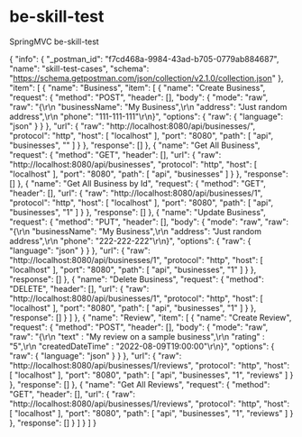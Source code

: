 # be-skill-test
 SpringMVC be-skill-test

 
 
 {
	"info": {
		"_postman_id": "f7cd468a-9984-43ad-b705-0779ab884687",
		"name": "skill-test-cases",
		"schema": "https://schema.getpostman.com/json/collection/v2.1.0/collection.json"
	},
	"item": [
		{
			"name": "Business",
			"item": [
				{
					"name": "Create Business",
					"request": {
						"method": "POST",
						"header": [],
						"body": {
							"mode": "raw",
							"raw": "{\r\n    \"businessName\": \"My Business\",\r\n    \"address\": \"Just random address\",\r\n    \"phone\": \"111-111-111\"\r\n}",
							"options": {
								"raw": {
									"language": "json"
								}
							}
						},
						"url": {
							"raw": "http://localhost:8080/api/businesses/",
							"protocol": "http",
							"host": [
								"localhost"
							],
							"port": "8080",
							"path": [
								"api",
								"businesses",
								""
							]
						}
					},
					"response": []
				},
				{
					"name": "Get All Business",
					"request": {
						"method": "GET",
						"header": [],
						"url": {
							"raw": "http://localhost:8080/api/businesses",
							"protocol": "http",
							"host": [
								"localhost"
							],
							"port": "8080",
							"path": [
								"api",
								"businesses"
							]
						}
					},
					"response": []
				},
				{
					"name": "Get All Business by Id",
					"request": {
						"method": "GET",
						"header": [],
						"url": {
							"raw": "http://localhost:8080/api/businesses/1",
							"protocol": "http",
							"host": [
								"localhost"
							],
							"port": "8080",
							"path": [
								"api",
								"businesses",
								"1"
							]
						}
					},
					"response": []
				},
				{
					"name": "Update Business",
					"request": {
						"method": "PUT",
						"header": [],
						"body": {
							"mode": "raw",
							"raw": "{\r\n    \"businessName\": \"My Business\",\r\n    \"address\": \"Just random address\",\r\n    \"phone\": \"222-222-222\"\r\n}",
							"options": {
								"raw": {
									"language": "json"
								}
							}
						},
						"url": {
							"raw": "http://localhost:8080/api/businesses/1",
							"protocol": "http",
							"host": [
								"localhost"
							],
							"port": "8080",
							"path": [
								"api",
								"businesses",
								"1"
							]
						}
					},
					"response": []
				},
				{
					"name": "Delete Business",
					"request": {
						"method": "DELETE",
						"header": [],
						"url": {
							"raw": "http://localhost:8080/api/businesses/1",
							"protocol": "http",
							"host": [
								"localhost"
							],
							"port": "8080",
							"path": [
								"api",
								"businesses",
								"1"
							]
						}
					},
					"response": []
				}
			]
		},
		{
			"name": "Review",
			"item": [
				{
					"name": "Create Review",
					"request": {
						"method": "POST",
						"header": [],
						"body": {
							"mode": "raw",
							"raw": "{\r\n    \"text\" : \"My review on a sample business\",\r\n    \"rating\" : \"5\",\r\n    \"createdDateTime\" : \"2022-08-09T19:00:00\"\r\n}",
							"options": {
								"raw": {
									"language": "json"
								}
							}
						},
						"url": {
							"raw": "http://localhost:8080/api/businesses/1/reviews",
							"protocol": "http",
							"host": [
								"localhost"
							],
							"port": "8080",
							"path": [
								"api",
								"businesses",
								"1",
								"reviews"
							]
						}
					},
					"response": []
				},
				{
					"name": "Get All Reviews",
					"request": {
						"method": "GET",
						"header": [],
						"url": {
							"raw": "http://localhost:8080/api/businesses/1/reviews",
							"protocol": "http",
							"host": [
								"localhost"
							],
							"port": "8080",
							"path": [
								"api",
								"businesses",
								"1",
								"reviews"
							]
						}
					},
					"response": []
				}
			]
		}
	]
}